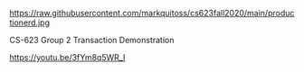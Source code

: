 https://raw.githubusercontent.com/markquitoss/cs623fall2020/main/productionerd.jpg

CS-623 Group 2 Transaction Demonstrationhttps://youtu.be/3fYm8q5WR_I
